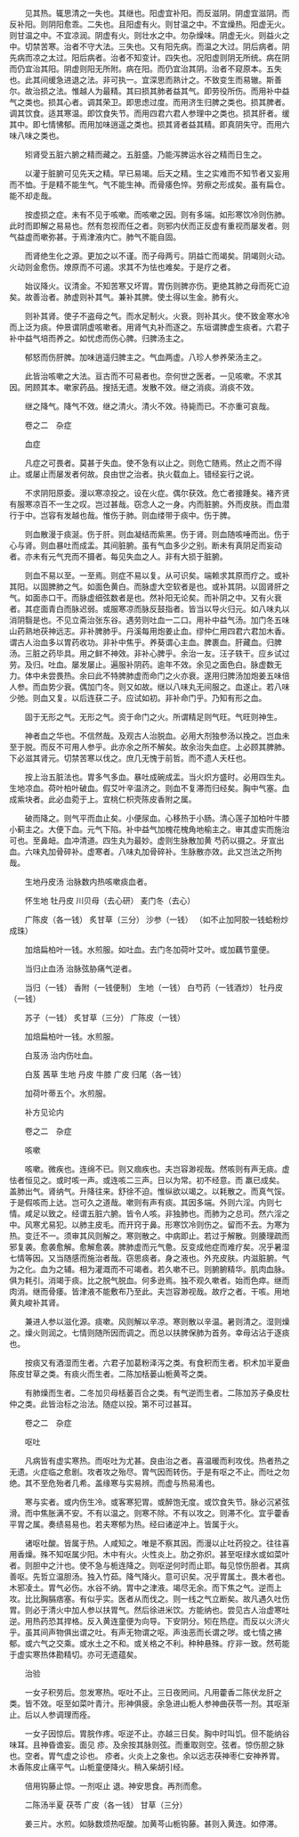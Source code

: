<!-- { "loadSidebar": true } -->
　　见其热。辄思清之一失也。其继也。阳虚宜补阳。而反滋阴。阴虚宜滋阴。而反补阳。则阴阳愈乖。二失也。且阳虚有火。则甘温之中。不宜燥热。阳虚无火。则甘温之中。不宜凉润。阴虚有火。则壮水之中。勿杂燥味。阴虚无火。则益火之中。切禁苦寒。治者不守大法。三失也。又有阳先病。而温之大过。阴后病者。阴先病而凉之太过。阳后病者。治者不知变计。四失也。况阳虚则阴无所统。病在阴而仍宜治其阳。阴虚则阳无所附。病在阳。而仍宜治其阴。治者不窥原本。五失也。此其间缓急进退之法。非可执一。宜深思而熟计之。不致变生而易辙。斯善尔。故治损之法。惟越人为最精。其曰损其肺者益其气。即劳役所伤。而用补中益气之类也。损其心者。调其荣卫。即思虑过度。而用济生归脾之类也。损其脾者。调其饮食。适其寒温。即饮食失节。而用四君六君人参理中之类也。损其肝者。缓其中。即七情怫郁。而用加味逍遥之类也。损其肾者益其精。即真阴失守。而用六味八味之类也。

　　矧肾受五脏六腑之精而藏之。五脏盛。乃能泻脾运水谷之精而日生之。

　　以灌于脏腑可见先天之精。早已易竭。后天之精。生之实难而不知节者又妄用而不恤。于是精不能生气。气不能生神。而骨痿色悴。劳瘵之形成矣。虽有扁仓。能不却走哉。

　　按虚损之症。未有不见于咳嗽。而咳嗽之因。则有多端。如形寒饮冷则伤肺。此时而即解之易易也。然有忽视而任之者。则邪内伏而正反虚有重视而屡发者。则气益虚而嗽弥甚。于焉津液内亡。肺气不能自固。

　　而肾绝生化之源。更加之以不谨。而子母两亏。阴益亡而竭矣。阴竭则火动。火动则金愈伤。燎原而不可遏。求其不为怯也难矣。于是疗之者。

　　始议降火。议清金。不知苦寒又坏胃。胃伤则脾亦伤。更绝其肺之母而死亡迫矣。故善治者。肺虚则补其气。兼补其脾。使土得以生金。肺有火。

　　则补其肾。使子不盗母之气。而水足制火。火衰。则补其火。使不致金寒水冷而上泛为痰。仲景谓阴虚咳嗽者。用肾气丸补而逐之。东垣谓脾虚生痰者。六君子补中益气培而养之。如忧虑而伤心脾。归脾汤主之。

　　郁怒而伤肝脾。加味逍遥归脾主之。气血两虚。八珍人参养荣汤主之。

　　此皆治咳嗽之大法。亘古而不可易者也。奈何世之医者。一见咳嗽。不求其因。罔顾其本。嗽家药品。搜括无遗。发散不效。继之消痰。消痰不效。

　　继之降气。降气不效。继之清火。清火不效。待毙而已。不亦重可哀哉。

　　卷之二　杂症

　　血症

　　凡症之可畏者。莫甚于失血。使不急有以止之。则危亡随焉。然止之而不得止。或屡止而屡发者何故。良由世之治者。执火载血上。错经妄行之说。

　　不求阴阳原委。漫以寒凉投之。设在火症。偶尔获效。危亡者接踵矣。褚齐贤有服寒凉百不一生之叹。岂过甚哉。窃念人之一身。内而脏腑。外而皮肤。而血潜行于中。岂容有发越也哉。惟伤于肺。则血缕带于痰中。伤于脾。

　　则血散漫于痰涎。伤于肝。则血凝结而紫黑。伤于肾。则血随咳唾而出。伤于心与肾。则血暴吐而成盂。其间脏腑。虽有气血多少之别。断未有真阴足而妄动者。亦未有元气充而不摄者。每见失血之人。非有大损于脏腑。

　　则血不易以至。一至焉。则症不易以复。从可识矣。端赖求其原而疗之。或补其阳。以固脾肺之气。如面色黄白。而脉虚大空软者是也。或补其阴。以固肾肝之气。如面赤口干。而脉虚细弦数者是也。然补阳无论矣。而补阴之中。又有火衰者。其症面青白而脉迟弱。或服寒凉而脉反鼓指者。皆当以导火归元。如八味丸以消阴翳是也。不见立斋治张东谷。遇劳则吐血一二口。用补中益气汤。加门冬五味山药熟地茯神远志。非补脾肺乎。丹溪每用炮姜止血。缪仲仁用四君六君加木香。谓古人治血多以胃药收功。非补中焦乎。养葵谓心主血。脾裹血。肝藏血。归脾汤。三脏之药毕具。用之鲜不神效。非补心脾乎。余治一友。汪子轶干。应乡试过劳。及归。吐血。屡发屡止。遍服补阴药。逾年不效。余见之面色白。脉虚数无力。体中未尝畏热。余曰此不特脾肺虚而命门之火亦衰。遂用归脾汤加炮姜五味倍人参。而血势少衰。偶加门冬。则又如故。继以八味丸无间服之。血遂止。若八味少弛。则血又复。以后连获二子。应试如初。非补命门乎。乃知有形之血。

　　固于无形之气。无形之气。资于命门之火。所谓精足则气旺。气旺则神生。

　　神者血之华也。不信然哉。及观古人治脱血。必用大剂独参汤以挽之。岂血未至于脱。而反不可用人参乎。此亦余之所不解矣。故余治失血症。上必顾其脾肺。下必滋其肾元。切禁苦寒以伐之。庶几无愧于前哲。而不遗人夭枉也。

　　按上治五脏法也。胃多气多血。暴吐成碗成盂。当火炽方盛时。必用四生丸。生地凉血。荷叶柏叶破血。假艾叶辛温济之。则血不复滞而归经矣。胸中气塞。血成紫块者。此必血菀于上。宜桃仁枳壳陈皮香附之属。

　　破而降之。则气平而血止矣。小便尿血。心移热于小肠。清心莲子加柏叶牛膝小蓟主之。大便下血。元气下陷。补中益气加槐花槐角地榆主之。审其虚实而施治可也。至鼻衄。血冲清道。四生丸为最妙。虚则生脉散加黄 芍药以摄之。牙宣出血。六味丸加骨碎补。虚寒者。八味丸加骨碎补。生脉散亦效。此又岂法之所拘哉。

　　生地丹皮汤 治脉数内热咳嗽痰血者。

　　怀生地 牡丹皮 川贝母（去心研） 麦门冬（去心）

　　广陈皮（各一钱） 炙甘草（三分） 沙参（一钱） （如不止加阿胶一钱蛤粉炒成珠）

　　加焙扁柏叶一钱。水煎服。如吐血。去门冬加荷叶艾叶。或加藕节童便。

　　当归止血汤 治脉弦胁痛气逆者。

　　当归（一钱） 香附（一钱便制） 生地（一钱） 白芍药（一钱酒炒） 牡丹皮（一钱）

　　苏子（一钱） 炙甘草（三分） 广陈皮（一钱）

　　加焙扁柏叶一钱。水煎服。

　　白芨汤 治内伤吐血。

　　白芨 茜草 生地 丹皮 牛膝 广皮 归尾（各一钱）

　　加荷叶蒂五个。水煎服。

　　补方见论内

　　卷之二　杂症

　　咳嗽

　　咳嗽。微疾也。连绵不已。则又痼疾也。夫岂容渺视哉。然咳则有声无痰。虚怯者恒见之。或时咳一声。或连咳二三声。日以为常。初不经意。而 羸已成矣。盖肺出气。肾纳气。升降往来。舒徐不迫。惟纵欲以竭之。以耗散之。而真气馁。于是假咳而上达。岂可久之道哉。嗽则有声有痰。其因多端。外则六淫。内则七情。咸足以致之。经谓五脏六腑。皆令人咳。非独肺也。而肺为之总司。然六淫之中。风寒尤易犯。以肺主皮毛。而开窍于鼻。形寒饮冷则伤之。留而不去。为寒为热。变迁不一。须审其风则解之。寒则散之。中病即止。若过于解散。则腠理疏而邪复袭。愈袭愈解。愈解愈袭。脾肺虚而元气惫。反变成他症而难疗矣。况乎暑湿七情等因。又当随感而施治者哉。窃思痰者。身之液也。外充皮肤。内滋脏腑。气为之化。血为之辅。相为灌溉而不可竭者。若久嗽不已。则腑腑精华。肌肉血脉。俱为耗引。消竭于痰。比之脱气脱血。何多逊焉。独不观久嗽者。始而色瘁。继而肉消。继而骨痿。皆津液不能敷布乃至此。夫岂容渺视哉。故疗之者。干咳。用地黄丸峻补其肾。

　　兼进人参以滋化源。痰嗽。风则解以辛凉。寒则散以辛温。暑则清之。湿则燥之。燥火则润之。七情则随所因而调之。而总以扶脾保肺为首务。幸毋沾沾于逐痰也。

　　按痰又有酒湿而生者。六君子加葛粉泽泻之类。有食积而生者。枳术加半夏曲陈皮甘草之类。有痰火而生者。二陈加栝蒌山栀黄芩之类。

　　有肺燥而生者。二冬加贝母栝蒌百合之类。有气逆而生者。二陈加苏子桑皮杜仲之类。此皆治标之治法。随症以投。第不可过甚耳。

　　卷之二　杂症

　　呕吐

　　凡病皆有虚实寒热。而呕吐为尤甚。良由治之者。喜温暖而利攻伐。热者热之无遗。火症临之愈剧。攻者攻之殆尽。胃气因而转伤。于是有呕之不止。而吐之勿绝。其不至危殆者几希。盖缘寒与实易辨。而虚与热易淆也。

　　寒与实者。或内伤生冷。或客寒犯胃。或醉饱无度。或饮食失节。脉必沉紧弦滑。而中焦胀满不安。不有以温之。则寒不除。不有以攻之。则滞不化。宜乎藿香平胃之属。奏绩易易也。若夫寒郁为热。经曰诸逆冲上。皆属于火。

　　诸呕吐酸。皆属于热。人咸知之。唯是不察其因。而漫以止吐药投之。往往喜用香燥。殊不知呕属少阳。木中有火。火性炎上。肋之弥炽。甚至呕绿水或如菜叶者。则胆中之汁也。使不急与栀连降之。则呕逆何时而止耶。每见惊伤胆者。其病善呕。先哲立温胆汤。独入竹茹。降气降火。意可识矣。况乎胃属土。畏木者也。木邪凌土。胃气必伤。水谷不纳。胃中之津液。竭尽无余。而下焦之气。逆而上攻。比比胸膈痞塞。有似乎实。医者从而伐之。则一线之气立断矣。故凡遇久吐伤胃。则必于清火中加人参以扶胃气。然后徐进米饮。方能纳也。尝见古人治虚寒吐逆。用热药恐其捍格。反入黄连童便为向导。下安阴分。矧在热症。而反以火济火乎。虽其间声物俱出谓之吐。有声无物谓之呕。声浊恶而长谓之哕。或七情之拂郁。或六气之交乘。或水土之不和。或关格之不利。种种悬殊。疗非一致。然苟能于虚实寒热体勘精切。亦可无遗蕴矣。

　　治验

　　一女子积劳后。忽发寒热。呕吐不止。三日夜罔间。凡用藿香二陈伏龙肝之类。皆不效。呕至如菜叶青汁。形神俱疲。余急进山栀人参神曲茯苓一剂。其呕渐止。后以人参调理而痊。

　　一女子因惊后。胃脘作疼。呕逆不止。亦越三日矣。胸中时叫饥。但不能纳谷味耳。且神昏谵妄。面见 疹。及余按其脉则弦。而重取则空。弦者。惊伤胆之脉也。空者。胃气虚之诊也。 疹者。火炎上之象也。余以远志茯神枣仁安神养胃。木香陈皮止痛平气。山栀童便降火。稍入柴胡引经。

　　倍用钩藤止惊。一剂呕止 退。神安思食。再剂而愈。

　　二陈汤半夏 茯苓 广皮（各一钱） 甘草（三分）

　　姜三片。水煎。如脉数烦热呕酸。加黄芩山栀钩藤。甚则入黄连。如停滞。

